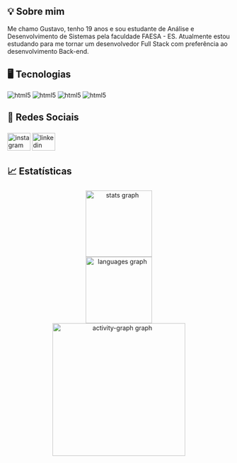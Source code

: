 ## 💡 Sobre mim
Me chamo Gustavo, tenho 19 anos e sou estudante de Análise e Desenvolvimento de Sistemas pela faculdade FAESA - ES.
Atualmente estou estudando para me tornar um desenvolvedor Full Stack com preferência ao desenvolvimento Back-end.
## 🖥️ Tecnologias
<div>
<img align "center" alt="html5" src="https://img.shields.io/badge/C%23-239120?style=for-the-badge&logo=c-sharp&logoColor=white" />
<img align "center" alt="html5" src="https://img.shields.io/badge/.NET-5C2D91?style=for-the-badge&logo=.net&logoColor=white" />
<img align "center" alt="html5" src="https://img.shields.io/badge/C%2B%2B-00599C?style=for-the-badge&logo=c%2B%2B&logoColor=white" />
<img align "center" alt="html5" src="https://img.shields.io/badge/C-00599C?style=for-the-badge&logo=c&logoColor=white" />
</div>
<h2 align="left">📱 Redes Sociais</h2>

###

<div align="left">
  <img src="https://www.instagram.com/bravin_027/master/src/assets/icons/social/instagram/default.svg" width="52" height="40" alt="instagram logo"  />
  <img src="https://raw.githubusercontent.com/maurodesouza/profile-readme-generator/master/src/assets/icons/social/linkedin/default.svg" width="52" height="40" alt="linkedin logo"  />
</div>

###
<h2 align="left">📈 Estatísticas</h2>

###

<div align="center">
  <img src="https://github-readme-stats.vercel.app/api?username=Bravin157&hide_title=false&hide_rank=false&show_icons=true&include_all_commits=true&count_private=true&disable_animations=false&theme=great-gatsby&locale=en&hide_border=true&order=1" height="150" alt="stats graph" /> <br>
  <img src="https://github-readme-stats.vercel.app/api/top-langs?username=Bravin157&locale=en&hide_title=false&layout=compact&card_width=320&langs_count=5&theme=great-gatsby&hide_border=true&order=2" height="150" alt="languages graph" /> <br>
  <img src="https://github-readme-activity-graph.vercel.app/graph?username=Bravin157&radius=16&theme=github-dark&area=true&order=5&hide_border=true" height="300" alt="activity-graph graph"  />
</div>

###
